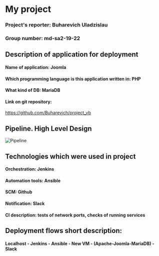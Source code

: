 # My project

### Project's reporter: Buharevich Uladzislau
### Group number: md-sa2-19-22

## Description of application for deployment
#### Name of application: Joomla
#### Which programming language is this application written in: PHP
#### What kind of DB: MariaDB
#### Link on git repository: 
https://github.com/Buharevich/project_vb

## Pipeline. High Level Design
![Pipeline](https://user-images.githubusercontent.com/8207008/161448573-615fa267-6d42-4d17-96bb-67c00369383a.png)
## Technologies which were used in project
#### Orchestration: Jenkins
#### Automation tools: Ansible
#### SCM: Github
#### Notification: Slack
#### CI description: tests of network ports, checks of running services
## Deployment flows short description:
#### Localhost - Jenkins - Ansible - New VM  - (Apache-Joomla-MariaDB) - Slack